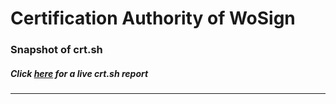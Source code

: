 # Certification Authority of WoSign
### Snapshot of crt.sh
##### Click [here](https://crt.sh/?q=DD1CF83C62CCD0E0B45CE2F6AC77E7A67B77EDA2D8F5602AD0F62317DD234FD7) for a live crt.sh report

---
